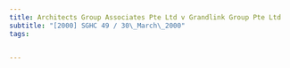 ```yaml
---
title: Architects Group Associates Pte Ltd v Grandlink Group Pte Ltd 
subtitle: "[2000] SGHC 49 / 30\_March\_2000"
tags:


---
```


